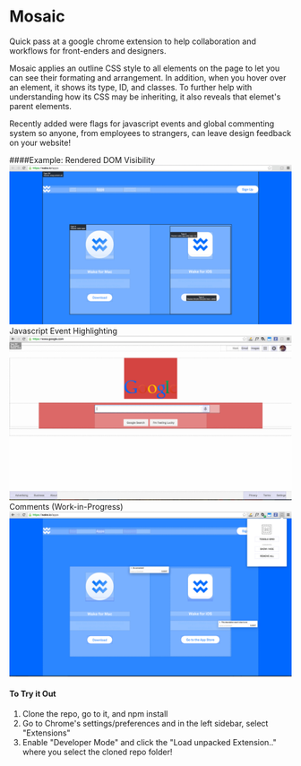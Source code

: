 # Mosaic
Quick pass at a google chrome extension to help collaboration and workflows for front-enders and designers.

Mosaic applies an outline CSS style to all elements on the page to let you can see their formating and arrangement. In addition, when you hover over an element, it shows its type, ID, and classes. To further help with understanding how its CSS may be inheriting, it also reveals that elemet's parent elements.

Recently added were flags for javascript events and global commenting system so anyone, from employees to strangers, can leave design feedback on your website!

####Example:
Rendered DOM Visibility
![I love that blue!](/screenshot2.png)
Javascript Event Highlighting
![Not as neat!](/screenshot3.png)
Comments (Work-in-Progress)
![Getting there!](/screenshot4.png)


#### To Try it Out
1. Clone the repo, go to it, and npm install
2. Go to Chrome's settings/preferences and in the left sidebar, select "Extensions"
3. Enable "Developer Mode" and click the "Load unpacked Extension.." where you select the cloned repo folder!
